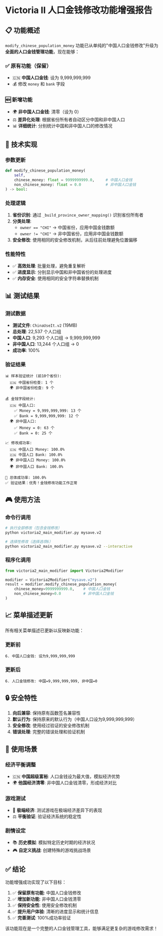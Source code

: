 # Victoria II 人口金钱修改功能增强报告

## 📋 功能概述

`modify_chinese_population_money` 功能已从单纯的"中国人口金钱修改"升级为**全面的人口金钱管理功能**，现在能够：

### ✅ 原有功能（保留）
- 🇨🇳 **中国人口金钱**: 设为 9,999,999,999
- 💰 修改 `money` 和 `bank` 字段

### 🆕 新增功能
- 🌍 **非中国人口金钱**: 清零（设为 0）
- ⚖️ **差异化处理**: 根据省份所有者自动区分中国和非中国人口
- 📊 **详细统计**: 分别统计中国和非中国人口的修改情况

## 🔧 技术实现

### 参数更新
```python
def modify_chinese_population_money(
    self, 
    chinese_money: float = 9999999999.0,     # 中国人口金钱
    non_chinese_money: float = 0.0           # 非中国人口金钱
) -> bool:
```

### 处理逻辑
1. **省份识别**: 通过 `_build_province_owner_mapping()` 识别省份所有者
2. **分类处理**: 
   - `owner == "CHI"` → 中国省份，应用中国金钱数额
   - `owner != "CHI"` → 非中国省份，应用非中国金钱数额
3. **安全修改**: 使用相同的安全修改机制，从后往前处理避免位置偏移

### 性能特性
- ✅ **高效处理**: 批量处理，避免重复解析
- ✅ **进度显示**: 分别显示中国和非中国省份的处理进度
- ✅ **内存安全**: 使用相同的安全字符串替换机制

## 📊 测试结果

### 测试数据
- **测试文件**: `ChinaUseIt.v2` (19MB)
- **总处理**: 22,537 个人口组
- **中国人口**: 9,293 个人口组 → 9,999,999,999
- **非中国人口**: 13,244 个人口组 → 0
- **成功率**: 100%

### 验证结果
```
📊 样本验证统计 (前10个省份):
  🇨🇳 中国省份检查: 1 个
  🌍 非中国省份检查: 9 个

💰 金钱字段统计:
  🇨🇳 中国人口:
    ✅ Money = 9,999,999,999: 13 个
    ✅ Bank = 9,999,999,999: 12 个
  🌍 非中国人口:
    ✅ Money = 0: 63 个
    ✅ Bank = 0: 25 个

📈 修改成功率:
  🇨🇳 中国人口 Money: 100.0%
  🇨🇳 中国人口 Bank: 100.0%
  🌍 非中国人口 Money: 100.0%
  🌍 非中国人口 Bank: 100.0%

🎯 总体成功率: 100.0%
✅ 验证结果：优秀！金钱修改功能工作正常
```

## 🎮 使用方法

### 命令行调用
```bash
# 执行全部修改（包含金钱修改）
python victoria2_main_modifier.py mysave.v2

# 选择性修改（选择选项6）
python victoria2_main_modifier.py mysave.v2 --interactive
```

### 程序化调用
```python
from victoria2_main_modifier import Victoria2Modifier

modifier = Victoria2Modifier("mysave.v2")
result = modifier.modify_chinese_population_money(
    chinese_money=9999999999.0,    # 中国人口金钱
    non_chinese_money=0.0          # 非中国人口金钱
)
```

## 📈 菜单描述更新

所有相关菜单描述已更新以反映新功能：

### 更新前
```
6. 中国人口金钱: 设为9,999,999,999
```

### 更新后
```
6. 人口金钱修改: 中国=9,999,999,999, 非中国=0
```

## 🔒 安全特性

1. **向后兼容**: 保持原有函数签名兼容性
2. **默认行为**: 保持原来的默认行为（中国人口设为9,999,999,999）
3. **安全修改**: 使用经过验证的安全修改机制
4. **错误处理**: 完整的错误处理和验证机制

## 🎯 使用场景

### 经济平衡调整
- 🇨🇳 **中国超级富裕**: 人口金钱设为最大值，模拟经济优势
- 🌍 **他国经济清零**: 非中国人口金钱清零，形成经济对比

### 游戏测试
- 🧪 **极端经济**: 测试游戏在极端经济差异下的表现
- ⚖️ **平衡验证**: 验证经济系统的稳定性

### 剧情设定
- 📚 **历史模拟**: 模拟特定历史时期的经济状况
- 🎮 **自定义挑战**: 创建特殊的游戏挑战场景

## ✅ 结论

功能增强成功实现了以下目标：
1. ✅ **保留原有功能**: 中国人口金钱修改
2. ✅ **增加新功能**: 非中国人口金钱清零
3. ✅ **保持安全性**: 使用安全修改机制
4. ✅ **提升用户体验**: 清晰的进度显示和统计信息
5. ✅ **完善测试**: 100%成功率验证

该功能现在是一个完整的人口金钱管理工具，能够满足更复杂的游戏修改需求！
